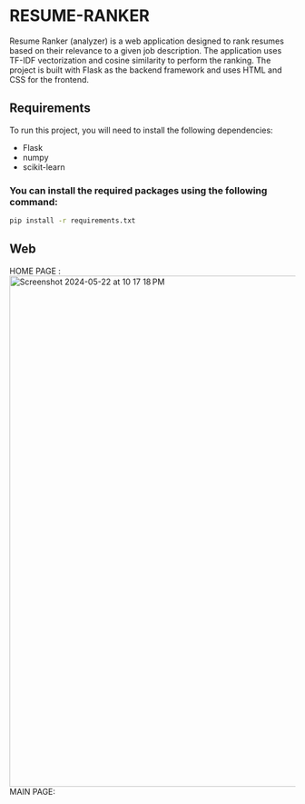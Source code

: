 # RESUME-RANKER
Resume Ranker (analyzer) is a web application designed to rank resumes based on their relevance to a given job description. The application uses TF-IDF vectorization and cosine similarity to perform the ranking. The project is built with Flask as the backend framework and uses HTML and CSS for the frontend.
## Requirements
To run this project, you will need to install the following dependencies:
- Flask
- numpy
- scikit-learn
### You can install the required packages using the following command:
```bash
pip install -r requirements.txt
```
## Web
HOME PAGE :
<img width="900" alt="Screenshot 2024-05-22 at 10 17 18 PM" src="https://github.com/Manusd04/RESUME-RANKER-/assets/92382837/40e46081-06c6-40b8-bf9b-eb7a370f651f">
MAIN PAGE:
